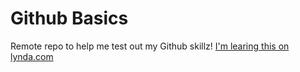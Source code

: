 # Github Basics
Remote repo to help me test out my Github skillz!
[I'm learing this on lynda.com](https://lynda.com)
